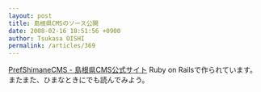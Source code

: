```yaml
---
layout: post
title: 島根県CMSのソース公開
date: 2008-02-16 18:51:56 +0900
author: Tsukasa OISHI
permalink: /articles/369
---
```


[PrefShimaneCMS - 島根県CMS公式サイト](http://projects.netlab.jp/PrefShimaneCMS/)
Ruby on Railsで作られています。またまた、ひまなときにでも読んでみよう。

